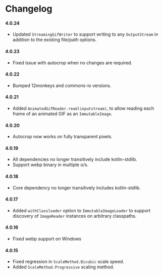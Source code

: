 Changelog
=========

#### 4.0.24

* Updated `StreamingGifWriter` to support writing to any `OutputStream` in addition to the existing file/path options.

#### 4.0.23

* Fixed issue with autocrop when no changes are required.

#### 4.0.22

* Bumped 12monkeys and commons-io versions.

#### 4.0.21

* Added `AnimatedGifReader.read(inputstream)`, to allow reading each frame of an animated GIF as an `ImmutableImage`.

#### 4.0.20

* Autocrop now works on fully transparent pixels.

#### 4.0.19

* All dependencies no longer transitively include kotlin-stdlib.
* Support webp binary in multiple o/s.

#### 4.0.18

* Core dependency no longer transitively includes kotlin-stdlib.

#### 4.0.17

* Added `withClassloader` option to `ImmutableImageLoader` to support discovery of `ImageReader` instances on arbitrary
  classpaths.

#### 4.0.16

* Fixed webp support on Windows

#### 4.0.15

* Fixed regression in `ScaleMethod.Bicubic` scale speed.
* Added `ScaleMethod.Progressive` scaling method.
